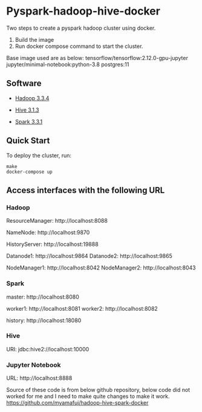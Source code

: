 # Pyspark-hadoop-hive-docker

Two steps to create a pyspark hadoop cluster using docker.
1. Build the image
2. Run docker compose command to start the cluster.

Base image used are as below:
  tensorflow/tensorflow:2.12.0-gpu-jupyter
  jupyter/minimal-notebook:python-3.8
  postgres:11


## Software

* [Hadoop 3.3.4](https://hadoop.apache.org/)

* [Hive 3.1.3](http://hive.apache.org/)

* [Spark 3.3.1](https://spark.apache.org/)

## Quick Start

To deploy the cluster, run:
```
make
docker-compose up
```

## Access interfaces with the following URL

### Hadoop

ResourceManager: http://localhost:8088

NameNode: http://localhost:9870

HistoryServer: http://localhost:19888

Datanode1: http://localhost:9864
Datanode2: http://localhost:9865

NodeManager1: http://localhost:8042
NodeManager2: http://localhost:8043

### Spark
master: http://localhost:8080

worker1: http://localhost:8081
worker2: http://localhost:8082

history: http://localhost:18080

### Hive
URI: jdbc:hive2://localhost:10000

### Jupyter Notebook
URL: http://localhost:8888

Source of these code is from below github repository, below code did not worked for me and I need to make quite changes to make it work.
https://github.com/myamafuj/hadoop-hive-spark-docker

